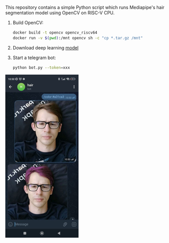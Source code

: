 This repository contains a simple Python script which runs Mediapipe's hair segmentation model using OpenCV on RISC-V CPU.

1. Build OpenCV:
    ```bash
    docker build -t opencv opencv_riscv64
    docker run -v $(pwd):/mnt opencv sh -c "cp *.tar.gz /mnt"
    ```

2. Download deep learning [model](https://storage.googleapis.com/mediapipe-assets/hair_segmentation.tflite?generation=1661875756623461)

3. Start a telegram bot:

    ```bash
    python bot.py --token=xxx
    ```

<img src="./images/example.jpg" height="512">
